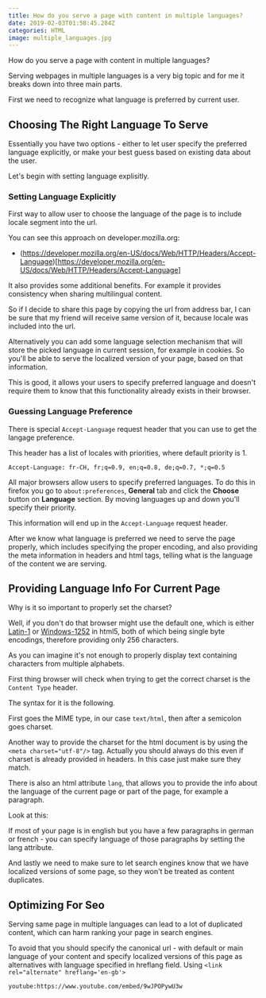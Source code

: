 ```yaml
---
title: How do you serve a page with content in multiple languages?
date: 2019-02-03T01:58:45.284Z
categories: HTML
image: multiple_languages.jpg
---
```


How do you serve a page with content in multiple languages?

Serving webpages in multiple languages is a very big topic and for me it breaks down into three main parts.

First we need to recognize what language is preferred by current user.

## Choosing The Right Language To Serve

Essentially you have two options - either to let user specify the preferred language explicitly, or make your best guess based on existing data about the user.

Let's begin with setting language explisitly.

### Setting Language Explicitly

First way to allow user to choose the language of the page is to include locale segment into the url.

You can see this approach on developer.mozilla.org:

* (https://developer.mozilla.org/en-US/docs/Web/HTTP/Headers/Accept-Language)[https://developer.mozilla.org/en-US/docs/Web/HTTP/Headers/Accept-Language]

It also provides some additional benefits. For example it provides consistency when sharing multilingual content.

So if I decide to share this page by copying the url from address bar, I can be sure that my friend will receive same version of it, because locale was included into the url.

Alternatively you can add some language selection mechanism that will store the picked language in current session, for example in cookies. So you'll be able to serve the localized version of your page, based on that information.

This is good, it allows your users to specify preferred language and doesn't require them to know that this functionality already exists in their browser.

### Guessing Language Preference

There is special `Accept-Language` request header that you can use to get the langage preference.

This header has a list of locales with priorities, where default priority is 1.

```
Accept-Language: fr-CH, fr;q=0.9, en;q=0.8, de;q=0.7, *;q=0.5
```

All major browsers allow users to specify preferred languages. To do this in firefox you go to `about:preferences`, **General** tab and click the **Choose** button on **Language** section. By moving languages up and down you'll specify their priority.

This information will end up in the `Accept-Language` request header.

After we know what language is preferred we need to serve the page properly, which includes specifying the proper encoding, and also providing the meta information in headers and html tags, telling what is the language of the content we are serving.

## Providing Language Info For Current Page

Why is it so important to properly set the charset?

Well, if you don't do that browser might use the default one, which is either [Latin-1](https://en.wikipedia.org/wiki/ISO/IEC_8859-1) or [Windows-1252](https://en.wikipedia.org/wiki/Windows-1252) in html5, both of which being single byte encodings, therefore providing only 256 characters.

As you can imagine it's not enough to properly display text containing characters from multiple alphabets.

First thing browser will check when trying to get the correct charset is the `Content Type` header.

The syntax for it is the following.

First goes the MIME type, in our case `text/html`, then after a semicolon goes charset.

Another way to provide the charset for the html document is by using the `<meta charset="utf-8"/>` tag. Actually you should always do this even if charset is already provided in headers. In this case just make sure they match.

There is also an html attribute `lang`, that allows you to provide the info about the language of the current page or part of the page, for example a paragraph.

Look at this:

If most of your page is in english but you have a few paragraphs in german or french - you can specify language of those paragraphs by setting the lang attribute.

And lastly we need to make sure to let search engines know that we have localized versions of some page, so they won't be treated as content duplicates.

## Optimizing For Seo

Serving same page in multiple languages can lead to a lot of duplicated content, which can harm ranking your page in search engines.

To avoid that you should specify the canonical url - with default or main language of your content and specify localized versions of this page as alternatives with language specified in hreflang field. Using `<link rel="alternate" hreflang='en-gb'>`

`youtube:https://www.youtube.com/embed/9wJPOPywU3w`
